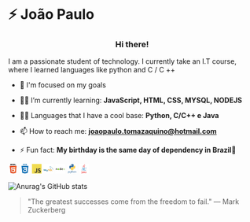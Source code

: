 # ⚡ João Paulo

<h3 align="center">Hi there!</h3>

 <p>I am a passionate student of technology. I currently take an I.T course, where I learned languages ​​like python and C / C ++
</p>

- 🎯 I'm focused on my goals

- 👨‍🏫 I’m currently learning: **JavaScript, HTML, CSS, MYSQL, NODEJS**

- 👨‍💻 Languages that I have a cool base: **Python, C/C++ e Java**

- 📫 How to reach me: **joaopaulo.tomazaquino@hotmail.com**

- ⚡ Fun fact: **My birthday is the same day of dependency in Brazil🎉**




<p align="left">

<img src="https://raw.githubusercontent.com/devicons/devicon/master/icons/html5/html5-original-wordmark.svg" alt="html5"  width="20" height="20"/>
<img src="https://raw.githubusercontent.com/devicons/devicon/master/icons/css3/css3-plain-wordmark.svg" alt="css3"  width="20" height="20"/>
<img src="https://raw.githubusercontent.com/devicons/devicon/master/icons/javascript/javascript-original.svg" alt="javascript" width="20" height="20"/>
<img src="https://raw.githubusercontent.com/devicons/devicon/master/icons/mysql/mysql-original-wordmark.svg" alt="mysql" width="20" height="20"/>
<img src="https://raw.githubusercontent.com/devicons/devicon/master/icons/nodejs/nodejs-original-wordmark.svg" alt="nodejs" width="20" height="20"/>
<img src="https://raw.githubusercontent.com/devicons/devicon/master/icons/python/python-original-wordmark.svg" alt="python" width="20" height="20"/>
<img src="https://raw.githubusercontent.com/devicons/devicon/master/icons/java/java-original-wordmark.svg" alt="java" width="20" height="20"</p><p align="center">
  
</p>


![Anurag's GitHub stats](https://github-readme-stats.vercel.app/api?username=Joao-Paul0&show_icons=true&theme=radical)


> "The greatest successes come from the freedom to fail."
> ― Mark Zuckerberg
